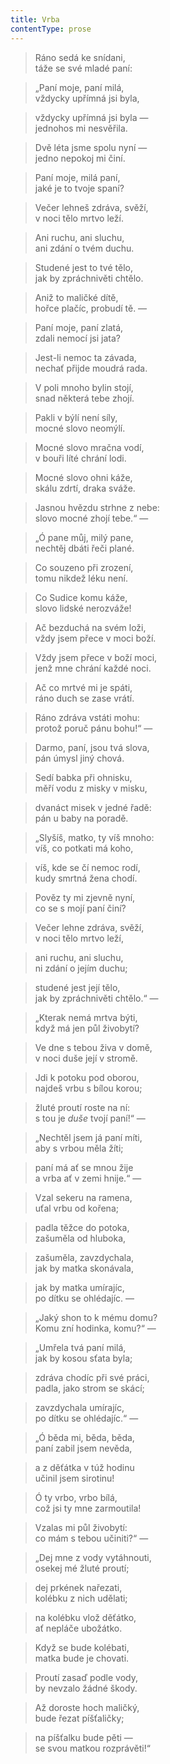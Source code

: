 ```yaml
---
title: Vrba
contentType: prose
---
```


<section>

> Ráno sedá ke snídani,  
> táže se své mladé paní:

> „Paní moje, paní milá,  
> vždycky upřímná jsi byla,

> vždycky upřímná jsi byla —  
> jednohos mi nesvěřila.

> Dvě léta jsme spolu nyní —  
> jedno nepokoj mi činí.

> Paní moje, milá paní,  
> jaké je to tvoje spaní?

> Večer lehneš zdráva, svěží,  
> v noci tělo mrtvo leží.

> Ani ruchu, ani sluchu,  
> ani zdání o tvém duchu.

> Studené jest to tvé tělo,  
> jak by zpráchnivěti chtělo.

> Aniž to maličké dítě,  
> hořce plačíc, probudí tě. —

> Paní moje, paní zlatá,  
> zdali nemocí jsi jata?

> Jest-li nemoc ta závada,  
> nechať přijde moudrá rada.

> V poli mnoho bylin stojí,  
> snad některá tebe zhojí.

> Pakli v býlí není síly,  
> mocné slovo neomýlí.

> Mocné slovo mračna vodí,  
> v bouři líté chrání lodi.

> Mocné slovo ohni káže,  
> skálu zdrtí, draka sváže.

> Jasnou hvězdu strhne z nebe:  
> slovo mocné zhojí tebe.“ —

> „Ó pane můj, milý pane,  
> nechtěj dbáti řeči plané.

> Co souzeno při zrození,  
> tomu nikdež léku není.

> Co Sudice komu káže,  
> slovo lidské nerozváže!

> Ač bezduchá na svém loži,  
> vždy jsem přece v moci boží.

> Vždy jsem přece v boží moci,  
> jenž mne chrání každé noci.

> Ač co mrtvé mi je spáti,  
> ráno duch se zase vrátí.

> Ráno zdráva vstáti mohu:  
> protož poruč pánu bohu!“ —

> Darmo, paní, jsou tvá slova,  
> pán úmysl jiný chová.

> Sedí babka při ohnisku,  
> měří vodu z misky v misku,

> dvanáct misek v jedné řadě:  
> pán u baby na poradě.

> „Slyšíš, matko, ty víš mnoho:  
> víš, co potkati má koho,

> víš, kde se čí nemoc rodí,  
> kudy smrtná žena chodí.

> Pověz ty mi zjevně nyní,  
> co se s mojí paní činí?

> Večer lehne zdráva, svěží,  
> v noci tělo mrtvo leží,

> ani ruchu, ani sluchu,  
> ni zdání o jejím duchu;

> studené jest její tělo,  
> jak by zpráchnivěti chtělo.“ —

> „Kterak nemá mrtva býti,  
> když má jen půl živobytí?

> Ve dne s tebou živa v domě,  
> v noci duše její v stromě.

> Jdi k potoku pod oborou,  
> najdeš vrbu s bílou korou;

> žluté proutí roste na ní:  
> s tou je _duše_ tvojí paní!“ —

> „Nechtěl jsem já paní míti,  
> aby s vrbou měla žíti;

> paní má ať se mnou žije  
> a vrba ať v zemi hnije.“ —

> Vzal sekeru na ramena,  
> uťal vrbu od kořena;

> padla těžce do potoka,  
> zašuměla od hluboka,

> zašuměla, zavzdychala,  
> jak by matka skonávala,

> jak by matka umírajíc,  
> po dítku se ohlédajíc. —

> „Jaký shon to k mému domu?  
> Komu zní hodinka, komu?“ —

> „Umřela tvá paní milá,  
> jak by kosou sťata byla;

> zdráva chodíc při své práci,  
> padla, jako strom se skácí;

> zavzdychala umírajíc,  
> po dítku se ohlédajíc.“ —

> „Ó běda mi, běda, běda,  
> paní zabil jsem nevěda,

> a z děťátka v túž hodinu  
> učinil jsem sirotinu!

> Ó ty vrbo, vrbo bílá,  
> což jsi ty mne zarmoutila!

> Vzalas mi půl živobytí:  
> co mám s tebou učiniti?“ —

> „Dej mne z vody vytáhnouti,  
> osekej mé žluté proutí;

> dej prkének nařezati,  
> kolébku z nich udělati;

> na kolébku vlož děťátko,  
> ať nepláče ubožátko.

> Když se bude kolébati,  
> matka bude je chovati.

> Proutí zasaď podle vody,  
> by nevzalo žádné škody.

> Až doroste hoch maličký,  
> bude řezat píšťaličky;

> na píšťalku bude pěti —  
> se svou matkou rozprávěti!“

</section>
